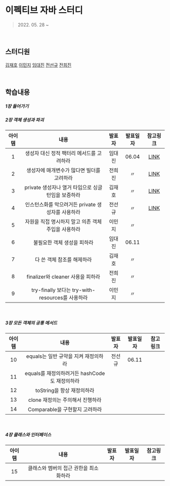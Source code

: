 # 이펙티브 자바 스터디

> 2022\. 05. 28 ~

<br>

## 스터디원

[김재호](https://github.com/chamominedev) [이민지](https://github.com/MinJee-lee) [임대진](https://github.com/fineapplepizza) [전선규](https://github.com/sungyujeon) [전희진](https://github.com/h2jinee)

<br>

## 학습내용

##### 1장 들어가기

##### 2장 객체 생성과 파괴

|아이템|내용|발표자|발표일자|참고링크|
|:-:|:---:|:---:|:---:|:-:|
|1|생성자 대신 정적 팩터리 메서드를 고려하라|임대진|06.04|[LINK](https://www.notion.so/java-spring-winter/5-5fcd6210a17e47cfb2f5f16cdd247cad)|
|2|생성자에 매개변수가 많다면 빌더를 고려하라|전희진|〃|[LINK](https://h2jinee.notion.site/1-6657e62fab5948febb2fba00c3c53046)|
|3|private 생성자나 열거 타입으로 싱글턴임을 보증하라|김재호|〃|[LINK](https://velog.io/@chamominedev/series/이펙티브자바)|
|4|인스턴스화를 막으려거든 private 생성자를 사용하라|전선규|〃|[LINK](https://github.com/sungyujeon/TIL/blob/master/java/effective-java/01_creating-destroying-objects.md)|
|5|자원을 직접 명시하지 말고 의존 객체 주입을 사용하라|이민지|〃||
|6|불필요한 객체 생성을 피하라|임대진|06.11||
|7|다 쓴 객체 참조를 해제하라|김재호|〃||
|8|finalizer와 cleaner 사용을 피하라|전희진|〃||
|9|try-finally 보다는 try-with-resources를 사용하라|이민지|〃||

<br>

##### 3장 모든 객체의 공통 메서드

|아이템|내용|발표자|발표일자|참고링크|
|:-:|:---:|:---:|:---:|:-:|
|10|equals는 일반 규약을 지켜 재정의하라|전선규|06.11||
|11|equals를 재정의하려거든 hashCode도 재정의하라||||
|12|toString을 항상 재정의하라||||
|13|clone 재정의는 주의해서 진행하라||||
|14|Comparable을 구현할지 고려하라||||

<br>

##### 4장 클래스와 인터페이스

|아이템|내용|발표자|발표일자|참고링크|
|:-:|:---:|:---:|:---:|:-:|
|15|클래스와 멤버의 접근 권한을 최소화하라||||

